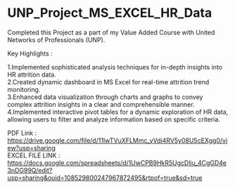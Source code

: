 # UNP_Project_MS_EXCEL_HR_Data
Completed this Project as a part of my Value Added Course with United Networks of Professionals (UNP).

Key Highlights :

1.Implemented sophisticated analysis techniques for in-depth insights into HR attrition data.  
2.Created dynamic dashboard in MS Excel for real-time attrition trend monitoring.  
3.Enhanced data visualization through charts and graphs to convey complex attrition insights in a clear and comprehensible manner.  
4.Implemented interactive pivot tables for a dynamic exploration of HR data, allowing users to filter and analyze information based on specific criteria.   

PDF Link : https://drive.google.com/file/d/11IwTVuXFLMmc_yVdi4RV5y08U5cEXgg0/view?usp=sharing  
EXCEL FILE LINK : https://docs.google.com/spreadsheets/d/1UwCPB9HkR5UgcDliu_4CgGD4e3nDG99Q/edit?usp=sharing&ouid=108529800247967872495&rtpof=true&sd=true
